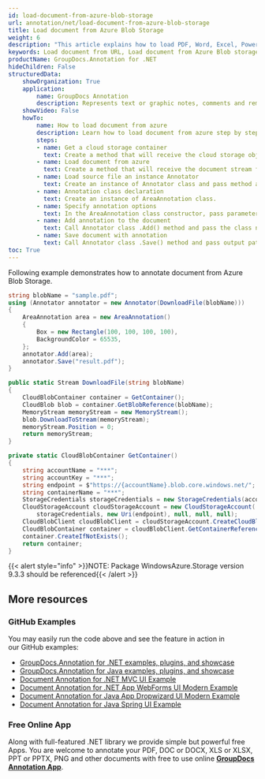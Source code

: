 ```yaml
---
id: load-document-from-azure-blob-storage
url: annotation/net/load-document-from-azure-blob-storage
title: Load document from Azure Blob Storage
weight: 6
description: "This article explains how to load PDF, Word, Excel, PowerPoint documents from Azure Blob storage storage when using GroupDocs.Annotation for .NET."
keywords: Load document from URL, Load document from Azure Blob storage by GroupDocs.Annotation
productName: GroupDocs.Annotation for .NET
hideChildren: False
structuredData:
    showOrganization: True
    application:    
        name: GroupDocs Annotation
        description: Represents text or graphic notes, comments and remarks attached to a specific part of the content of the document using C#
    showVideo: False
    howTo:
        name: How to load document from azure
        description: Learn how to load document from azure step by step
        steps:
        - name: Get a cloud storage container
          text: Сreate a method that will receive the cloud storage object container
        - name: Load document from azure
          text: Сreate a method that will receive the document stream from azure.
        - name: Load source file an instance Annotator
          text: Create an instance of Annotator class and pass method and source file path as a constructor parameter. 
        - name: Annotation class declaration
          text: Create an instance of AreaAnnotation class.
        - name: Specify annotation options 
          text: In the AreaAnnotation class constructor, pass parameters.
        - name: Add annotation to the document
          text: Call Annotator class .Add() method and pass the class name AreaAnnotation.
        - name: Save document with annotation
          text: Call Annotator class .Save() method and pass output path file.
toc: True
---
```


Following example demonstrates how to annotate document from Azure Blob Storage.

```csharp
string blobName = "sample.pdf";
using (Annotator annotator = new Annotator(DownloadFile(blobName)))
{
	AreaAnnotation area = new AreaAnnotation()
	{
		Box = new Rectangle(100, 100, 100, 100),
		BackgroundColor = 65535,
	};
	annotator.Add(area);
	annotator.Save("result.pdf");
}

public static Stream DownloadFile(string blobName)
{
	CloudBlobContainer container = GetContainer();
	CloudBlob blob = container.GetBlobReference(blobName);
	MemoryStream memoryStream = new MemoryStream();
	blob.DownloadToStream(memoryStream);
	memoryStream.Position = 0;
	return memoryStream;
}

private static CloudBlobContainer GetContainer()
{
	string accountName = "***";
	string accountKey = "***";
	string endpoint = $"https://{accountName}.blob.core.windows.net/";
	string containerName = "***";
	StorageCredentials storageCredentials = new StorageCredentials(accountName, accountKey);
	CloudStorageAccount cloudStorageAccount = new CloudStorageAccount(
		storageCredentials, new Uri(endpoint), null, null, null);
	CloudBlobClient cloudBlobClient = cloudStorageAccount.CreateCloudBlobClient();
	CloudBlobContainer container = cloudBlobClient.GetContainerReference(containerName);
	container.CreateIfNotExists();
	return container;
}
```

{{< alert style="info" >}}NOTE: Package WindowsAzure.Storage version 9.3.3 should be referenced{{< /alert >}}

## More resources

### GitHub Examples
You may easily run the code above and see the feature in action in our GitHub examples:

*   [GroupDocs.Annotation for .NET examples, plugins, and showcase](https://github.com/groupdocs-annotation/GroupDocs.Annotation-for-.NET)
*   [GroupDocs.Annotation for Java examples, plugins, and showcase](https://github.com/groupdocs-annotation/GroupDocs.Annotation-for-Java)
*   [Document Annotation for .NET MVC UI Example](https://github.com/groupdocs-annotation/GroupDocs.Annotation-for-.NET-MVC)
*   [Document Annotation for .NET App WebForms UI Modern Example](https://github.com/groupdocs-annotation/GroupDocs.Annotation-for-.NET-WebForms)
*   [Document Annotation for Java App Dropwizard UI Modern Example](https://github.com/groupdocs-annotation/GroupDocs.Annotation-for-Java-Dropwizard)
*   [Document Annotation for Java Spring UI Example](https://github.com/groupdocs-annotation/GroupDocs.Annotation-for-Java-Spring)
    

### Free Online App
Along with full-featured .NET library we provide simple but powerful free Apps.
You are welcome to annotate your PDF, DOC or DOCX, XLS or XLSX, PPT or PPTX, PNG and other documents with free to use online **[GroupDocs Annotation App](https://products.groupdocs.app/annotation)**.
